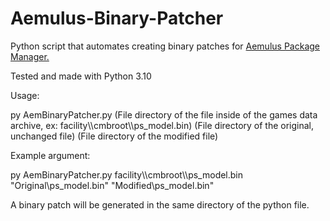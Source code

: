 # Aemulus-Binary-Patcher
Python script that automates creating binary patches for [Aemulus Package Manager.](https://github.com/TekkaGB/AemulusModManager)

Tested and made with Python 3.10

Usage:

py AemBinaryPatcher.py (File directory of the file inside of the games data archive, ex: facility\\\\cmbroot\\\\ps_model.bin) (File directory of the original, unchanged file) (File directory of the modified file)

Example argument:

py AemBinaryPatcher.py facility\\\\cmbroot\\\\ps_model.bin "Original\ps_model.bin" "Modified\ps_model.bin"

A binary patch will be generated in the same directory of the python file.
